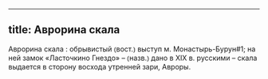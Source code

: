 
---
title: Аврорина скала
---
Аврорина скала
: обрывистый ⦅вост.⦆ выступ м. Монастырь-Бурун#1; на ней замок «Ласточкино Гнездо» – ⦅назв.⦆ дано в XIX в. русскими – скала выдается в сторону восхода утренней зари, Авроры.
